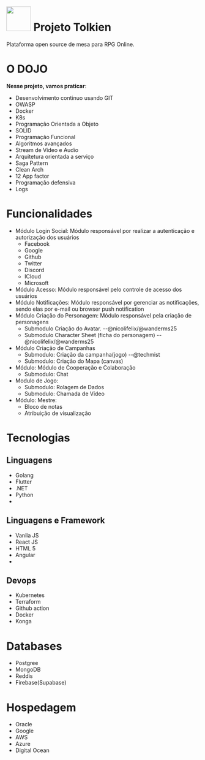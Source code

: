 <img src="https://cdn-icons.flaticon.com/png/512/3943/premium/3943850.png?token=exp=1655122089~hmac=e87b922ca663b1c8dcb04259cc923f49" width="64"/> Projeto Tolkien
==============

Plataforma open source de mesa para RPG Online.

# O DOJO
**Nesse projeto, vamos praticar**:
 - Desenvolvimento continuo usando GIT
 - OWASP
 - Docker
 - K8s
 - Programação Orientada a Objeto
 - SOLID
 - Programação Funcional
 - Algoritmos avançados
 - Stream de Vídeo e Audio
 - Arquitetura orientada a serviço
 - Saga Pattern
 - Clean Arch
 - 12 App factor
 - Programação defensiva
 - Logs

# Funcionalidades
- Módulo Login Social: Módulo responsável por realizar a autenticação e autorização dos usuários
  - Facebook
  - Google
  - Github
  - Twitter
  - Discord
  - ICloud
  - Microsoft
- Módulo Acesso: Módulo responsável pelo controle de acesso dos usuários
- Módulo Notificações: Módulo responsável por gerenciar as notificações, sendo elas por e-mail ou browser push notification
- Módulo Criação do Personagem: Módulo responsável pela criação de personagens 
  - Submodulo Criação do Avatar. --@nicolifelix/@wanderms25
  - Submodulo Character Sheet (ficha do personagem) --@nicolifelix/@wanderms25
- Módulo Criação de Campanhas
  - Submodulo: Criação da campanha(jogo) --@techmist
  - Submodulo: Criação do Mapa (canvas)
- Módulo: Módulo de Cooperação e Colaboração
  - Submodulo: Chat
- Modulo de Jogo:
  - Submodulo: Rolagem de Dados
  - Submodulo: Chamada de Vídeo
- Módulo: Mestre:
  - Bloco de notas
  - Atribuição de visualização

# Tecnologias
## Linguagens
  - Golang
  - Flutter
  - .NET
  - Python
  - 
## Linguagens e Framework
- Vanila JS
- React JS
- HTML 5
- Angular
- 
## Devops
- Kubernetes
- Terraform
- Github action
- Docker        
- Konga

# Databases
- Postgree
- MongoDB
- Reddis
- Firebase(Supabase)

# Hospedagem
- Oracle
- Google
- AWS
- Azure
- Digital Ocean
